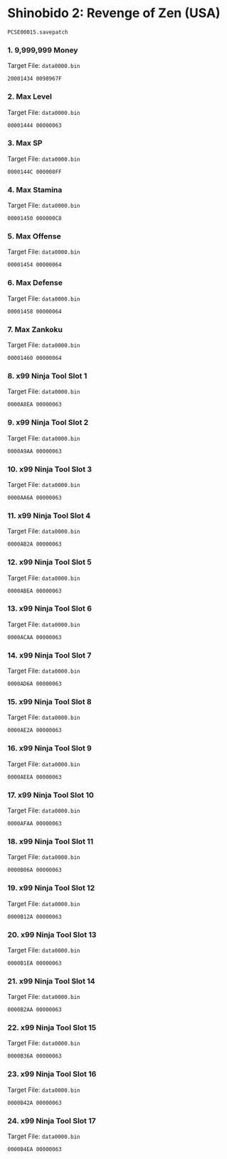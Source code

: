 #  Shinobido 2: Revenge of Zen (USA)

`PCSE00015.savepatch`

### 1. 9,999,999 Money

Target File: `data0000.bin`

```
20001434 0098967F
```

### 2. Max Level

Target File: `data0000.bin`

```
00001444 00000063
```

### 3. Max SP

Target File: `data0000.bin`

```
0000144C 000000FF
```

### 4. Max Stamina

Target File: `data0000.bin`

```
00001450 000000C8
```

### 5. Max Offense

Target File: `data0000.bin`

```
00001454 00000064
```

### 6. Max Defense

Target File: `data0000.bin`

```
00001458 00000064
```

### 7. Max Zankoku

Target File: `data0000.bin`

```
00001460 00000064
```

### 8. x99 Ninja Tool Slot 1

Target File: `data0000.bin`

```
0000A8EA 00000063
```

### 9. x99 Ninja Tool Slot 2

Target File: `data0000.bin`

```
0000A9AA 00000063
```

### 10. x99 Ninja Tool Slot 3

Target File: `data0000.bin`

```
0000AA6A 00000063
```

### 11. x99 Ninja Tool Slot 4

Target File: `data0000.bin`

```
0000AB2A 00000063
```

### 12. x99 Ninja Tool Slot 5

Target File: `data0000.bin`

```
0000ABEA 00000063
```

### 13. x99 Ninja Tool Slot 6

Target File: `data0000.bin`

```
0000ACAA 00000063
```

### 14. x99 Ninja Tool Slot 7

Target File: `data0000.bin`

```
0000AD6A 00000063
```

### 15. x99 Ninja Tool Slot 8

Target File: `data0000.bin`

```
0000AE2A 00000063
```

### 16. x99 Ninja Tool Slot 9

Target File: `data0000.bin`

```
0000AEEA 00000063
```

### 17. x99 Ninja Tool Slot 10

Target File: `data0000.bin`

```
0000AFAA 00000063
```

### 18. x99 Ninja Tool Slot 11

Target File: `data0000.bin`

```
0000B06A 00000063
```

### 19. x99 Ninja Tool Slot 12

Target File: `data0000.bin`

```
0000B12A 00000063
```

### 20. x99 Ninja Tool Slot 13

Target File: `data0000.bin`

```
0000B1EA 00000063
```

### 21. x99 Ninja Tool Slot 14

Target File: `data0000.bin`

```
0000B2AA 00000063
```

### 22. x99 Ninja Tool Slot 15

Target File: `data0000.bin`

```
0000B36A 00000063
```

### 23. x99 Ninja Tool Slot 16

Target File: `data0000.bin`

```
0000B42A 00000063
```

### 24. x99 Ninja Tool Slot 17

Target File: `data0000.bin`

```
0000B4EA 00000063
```

